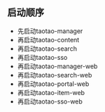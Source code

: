 ## 启动顺序

- 先启动taotao-manager
- 再启动taotao-content
- 再启动taotao-search
- 再启动taotao-sso
- 再启动taotao-manager-web
- 再启动taotao-search-web
- 再启动taotao-portal-web
- 再启动taotao-item-web
- 再启动taotao-sso-web